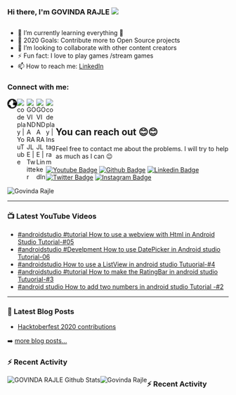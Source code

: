 ### Hi there, I'm GOVINDA RAJLE <img src="https://github.com/thomasbnt/thomasbnt/blob/me/assets/hi.gif" width="25px">
## 
- 🌱 I’m currently learning everything 🤣
- 🥅 2020 Goals: Contribute more to Open Source projects
- 👯 I’m looking to collaborate with other content creators
- ⚡ Fun fact: I love to play games /stream games
- 📫 How to reach me: [LinkedIn](https://www.linkedin.com/in/govinda-rajle-1b9829178)


### Connect with me:
[<img align="left" alt="http://codeplay.epizy.com/" width="22px" src="https://raw.githubusercontent.com/iconic/open-iconic/master/svg/globe.svg" />](http://codeplay.epizy.com/)
[<img align="left" alt="codeplay | YouTube" width="22px" src="https://cdn.jsdelivr.net/npm/simple-icons@v3/icons/youtube.svg" />](https://www.youtube.com/channel/UCjcLYXHhE7y2a2v3QLawlsw)
[<img align="left" alt="GOVINDA RAJLE | Twitter" width="22px" src="https://cdn.jsdelivr.net/npm/simple-icons@v3/icons/twitter.svg" />](https://twitter.com/rajle_govinda?s=09)
[<img align="left" alt="GOVINDA RAJLE | LinkedIn" width="22px" src="https://cdn.jsdelivr.net/npm/simple-icons@v3/icons/linkedin.svg" />](https://www.linkedin.com/in/govinda-rajle-1b9829178)
[<img align="left" alt="codeplay | Instagram" width="22px" src="https://cdn.jsdelivr.net/npm/simple-icons@v3/icons/instagram.svg" />](https://www.instagram.com/invites/contact/?i=1kpjjp14owdgu&utm_content=5j0nzg8)
<br />
<br/>
## You can reach out 😊😊
Feel free to contact me about the problems. I will try to help as much as I can 😉

[![Youtube Badge](https://img.shields.io/badge/youtube-e60b0b?style=for-the-badge&logo=youtube&logoColor=white)](https://www.youtube.com/channel/UCjcLYXHhE7y2a2v3QLawlsw)
[![Github Badge](https://img.shields.io/badge/github-333?style=for-the-badge&logo=github&logoColor=white)](https://github.com/GOVINDARAJLE/)
[![Linkedin Badge](https://img.shields.io/badge/linkedin-%230077B5.svg?&style=for-the-badge&logo=linkedin&logoColor=white)](https://www.linkedin.com/in/govinda-rajle-1b9829178)
[![Twitter Badge](https://img.shields.io/badge/twitter-1DA1F2?style=for-the-badge&logo=twitter&logoColor=white)](https://twitter.com/rajle_govinda?s=09)
[![Instagram Badge](https://img.shields.io/badge/instagram-6512c4?style=for-the-badge&logo=instagram&logoColor=white)](https://www.instagram.com/invites/contact/?i=1kpjjp14owdgu&utm_content=5j0nzg8)
<p align="left"> <img src="https://komarev.com/ghpvc/?username=GOVINDARAJLE" alt="Govinda Rajle" /> </p>


---
### 📺 Latest YouTube Videos
<!-- YOUTUBE:START-->
- [#androidstudio  #tutorial    How to use a webview with  Html in Android Studio Tutorial-#05](https://www.youtube.com/watch?v=s6_0L1GMuIM)
- [#androidstudio #Develpment  How to use  DatePicker  in  Android studio  Tutorial-06](https://www.youtube.com/watch?v=oSu3YLma5HM)
- [#androidstudio  How to use a ListView in android studio  Tutuorial-#4](https://www.youtube.com/watch?v=UK5-dA_NSuc)
- [#androidstudio  #tutorial  How to make the RatingBar in android studio  Tutuorial-#3](https://www.youtube.com/watch?v=wHSJdY5Obb4)
- [#android studio  How to add two numbers in android studio Tutorial -#2](https://www.youtube.com/watch?v=vyTSO0mE8vo)
<!-- YOUTUBE:END -->
---
### 📕 Latest Blog Posts

<!-- BLOG-POST-LIST:START -->
- [Hacktoberfest 2020 contributions](https://dev.to/govindarajle/hacktoberfest-2idm)
<!-- BLOG-POST-LIST:END -->

➡️ [more blog posts...](https://codestackr.com)
### :zap: Recent Activity

<!--START_SECTION:activity-->

<!--END_SECTION:activity-->
  

<a href="https://github.com/GOVINDARAJLE/">
  <img align="left" alt="GOVINDA RAJLE Github Stats" src="https://github-readme-stats-phi-eight.vercel.app/api?username=GOVINDARAJLE&show_icons=true&hide_border=true" />

</a>
<p><img align="left" src="https://github-readme-stats.vercel.app/api/top-langs/?username=GOVINDARAJLE&layout=compact" alt="Govinda Rajle" /></p>




### :zap: Recent Activity

<!--START_SECTION:activity-->

<!--END_SECTION:activity-->





